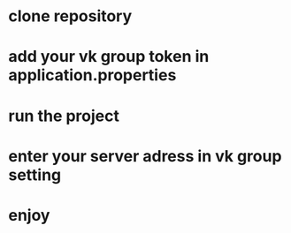 # clone repository
# add your vk group token in application.properties
# run the project
# enter your server adress in vk group setting
# enjoy
